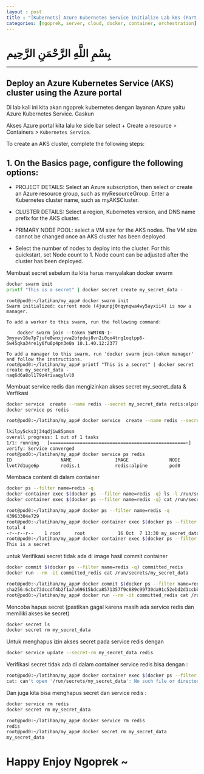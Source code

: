 ```yaml
---
layout : post
title : "[Kubernets] Azure Kubernetes Service Initialize Lab k8s (Part 1)"
categories: [ngoprek, server, cloud, docker, container, orchestration]
---
```

# بِسْمِ اللَّهِ الرَّحْمَنِ الرَّحِيم
---


## Deploy an Azure Kubernetes Service (AKS) cluster using the Azure portal #####

Di lab kali ini kita akan ngoprek kubernetes dengan layanan Azure yaitu Azure Kubernetes Service. Gaskun

Akses Azure portal kita lalu ke side bar select + Create a resource > Containers > `Kubernetes Service`.

To create an AKS cluster, complete the following steps:

## 1. On the Basics page, configure the following options:

* PROJECT DETAILS: Select an Azure subscription, then select or create an Azure resource group, such as myResourceGroup. Enter a Kubernetes cluster name, such as myAKSCluster.

* CLUSTER DETAILS: Select a region, Kubernetes version, and DNS name prefix for the AKS cluster.

* PRIMARY NODE POOL: select a VM size for the AKS nodes. The VM size cannot be changed once an AKS cluster has been deployed.

* Select the number of nodes to deploy into the cluster. For this quickstart, set Node count to 1. Node count can be adjusted after the cluster has been deployed.


Membuat secret sebelum itu kita harus menyalakan docker swarm

```BASH
docker swarm init
printf "This is a secret" | docker secret create my_secret_data -
```
```BAS
root@pod0:~/latihan/my_app# docker swarm init
Swarm initialized: current node (4juunpj0nqynqwa4wy5ayxii4) is now a manager.

To add a worker to this swarm, run the following command:

    docker swarm join --token SWMTKN-1-3myyev16e7p7jufe8wnxjvva2bfpdej8vn2i0qo4trg1oqtpp6-5w45qka34re1y6fu6p4pn3e0a 10.1.40.12:2377

To add a manager to this swarm, run 'docker swarm join-token manager' and follow the instructions.
root@pod0:~/latihan/my_app# printf "This is a secret" | docker secret create my_secret_data -
naq6d6a8ol179z4rivaqylvl0
```
Membuat service redis dan mengizinkan akses secret my_secret_data & Verfikasi

```BASH
docker service  create --name redis --secret my_secret_data redis:alpine
docker service ps redis
```
```BASH
root@pod0:~/latihan/my_app# docker service  create --name redis --secret my_secret_data redis:alpine

lkilpy5cks3j34qdjiw85pmsm
overall progress: 1 out of 1 tasks 
1/1: running   [==================================================>] 
verify: Service converged 
root@pod0:~/latihan/my_app# docker service ps redis
ID                  NAME                IMAGE               NODE                DESIRED STATE       CURRENT STATE           ERROR               PORTS
lvot7d1uge6p        redis.1             redis:alpine        pod0                Running             Running 2 minutes ago                       
```

Membaca content di dalam container
```BASH
docker ps --filter name=redis -q
docker container exec $(docker ps --filter name=redis -q) ls -l /run/secrets
docker container exec $(docker ps --filter name=redis -q) cat /run/secrets/my_secret_data
```

```BASH
root@pod0:~/latihan/my_app# docker ps --filter name=redis -q
43963304e729
root@pod0:~/latihan/my_app# docker container exec $(docker ps --filter name=redis -q) ls -l /run/secrets
total 4
-r--r--r--    1 root     root            16 Oct  7 13:30 my_secret_data
root@pod0:~/latihan/my_app# docker container exec $(docker ps --filter name=redis -q) cat /run/secrets/my_secret_data
This is a secret
```

untuk Verifikasi secret tidak ada di image hasil commit container
```BASH
docker commit $(docker ps --filter name=redis -q) committed_redis
docker run --rm -it committed_redis cat /run/secrets/my_secret_data
```

```BASH
root@pod0:~/latihan/my_app# docker commit $(docker ps --filter name=redis -q) committed_redis
sha256:6cbc73dccdf4b2f1a7a69615bdca8571357f9c889c99730da91c52ebd2d1ccbb
root@pod0:~/latihan/my_app# docker run --rm -it committed_redis cat /run/secrets/my_secret_data
```

Mencoba hapus secret (pastikan gagal karena masih ada service redis dan memiliki akses ke secret)
```BASH
docker secret ls
docker secret rm my_secret_data
```

Untuk menghapus izin akses secret pada service redis dengan
```BASH
docker service update --secret-rm my_secret_data redis
```

Verifikasi secret tidak ada di dalam container service redis bisa dengan :
```BASH
root@pod0:~/latihan/my_app# docker container exec $(docker ps --filter name=redis -q) cat /run/secrets/my_secret_data
cat: can't open '/run/secrets/my_secret_data': No such file or directory
```

Dan juga kita bisa menghapus secret dan service redis :
```BASH
docker service rm redis
docker secret rm my_secret_data
```
```BASH
root@pod0:~/latihan/my_app# docker service rm redis
redis
root@pod0:~/latihan/my_app# docker secret rm my_secret_data
my_secret_data
```

# Happy Enjoy Ngoprek ~
